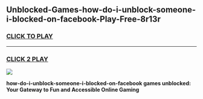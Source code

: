 
## Unblocked-Games-how-do-i-unblock-someone-i-blocked-on-facebook-Play-Free-8r13r
<h3>
<a href="https://premium76.site?title=how-do-i-unblock-someone-i-blocked-on-facebook&ref=18A1">CLICK TO PLAY</a></h3>
<hr>

<h3>
<a href="https://premium76.site?title=how-do-i-unblock-someone-i-blocked-on-facebook&ref=18A1">CLICK 2 PLAY</a>
  
</h3>

<a href="https://premium76.site?title=how-do-i-unblock-someone-i-blocked-on-facebook&ref=18A1"><img src="https://clearcache.store/games.png"></a>


**how-do-i-unblock-someone-i-blocked-on-facebook games unblocked: Your Gateway to Fun and Accessible Online Gaming**
